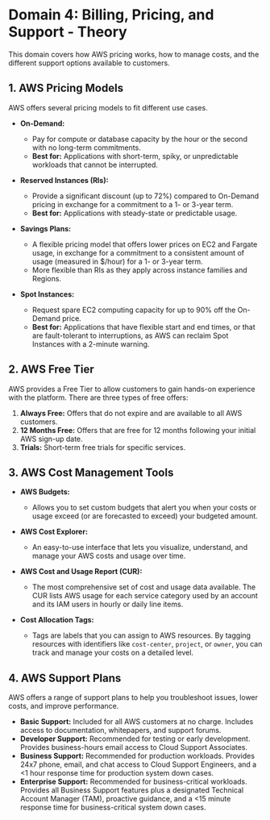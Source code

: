 # Domain 4: Billing, Pricing, and Support - Theory

This domain covers how AWS pricing works, how to manage costs, and the different support options available to customers.

## 1. AWS Pricing Models

AWS offers several pricing models to fit different use cases.

-   **On-Demand:**
    -   Pay for compute or database capacity by the hour or the second with no long-term commitments.
    -   **Best for:** Applications with short-term, spiky, or unpredictable workloads that cannot be interrupted.

-   **Reserved Instances (RIs):**
    -   Provide a significant discount (up to 72%) compared to On-Demand pricing in exchange for a commitment to a 1- or 3-year term.
    -   **Best for:** Applications with steady-state or predictable usage.

-   **Savings Plans:**
    -   A flexible pricing model that offers lower prices on EC2 and Fargate usage, in exchange for a commitment to a consistent amount of usage (measured in $/hour) for a 1- or 3-year term.
    -   More flexible than RIs as they apply across instance families and Regions.

-   **Spot Instances:**
    -   Request spare EC2 computing capacity for up to 90% off the On-Demand price.
    -   **Best for:** Applications that have flexible start and end times, or that are fault-tolerant to interruptions, as AWS can reclaim Spot Instances with a 2-minute warning.

## 2. AWS Free Tier

AWS provides a Free Tier to allow customers to gain hands-on experience with the platform. There are three types of free offers:

1.  **Always Free:** Offers that do not expire and are available to all AWS customers.
2.  **12 Months Free:** Offers that are free for 12 months following your initial AWS sign-up date.
3.  **Trials:** Short-term free trials for specific services.

## 3. AWS Cost Management Tools

-   **AWS Budgets:**
    -   Allows you to set custom budgets that alert you when your costs or usage exceed (or are forecasted to exceed) your budgeted amount.

-   **AWS Cost Explorer:**
    -   An easy-to-use interface that lets you visualize, understand, and manage your AWS costs and usage over time.

-   **AWS Cost and Usage Report (CUR):**
    -   The most comprehensive set of cost and usage data available. The CUR lists AWS usage for each service category used by an account and its IAM users in hourly or daily line items.

-   **Cost Allocation Tags:**
    -   Tags are labels that you can assign to AWS resources. By tagging resources with identifiers like `cost-center`, `project`, or `owner`, you can track and manage your costs on a detailed level.

## 4. AWS Support Plans

AWS offers a range of support plans to help you troubleshoot issues, lower costs, and improve performance.

-   **Basic Support:** Included for all AWS customers at no charge. Includes access to documentation, whitepapers, and support forums.
-   **Developer Support:** Recommended for testing or early development. Provides business-hours email access to Cloud Support Associates.
-   **Business Support:** Recommended for production workloads. Provides 24x7 phone, email, and chat access to Cloud Support Engineers, and a <1 hour response time for production system down cases.
-   **Enterprise Support:** Recommended for business-critical workloads. Provides all Business Support features plus a designated Technical Account Manager (TAM), proactive guidance, and a <15 minute response time for business-critical system down cases.